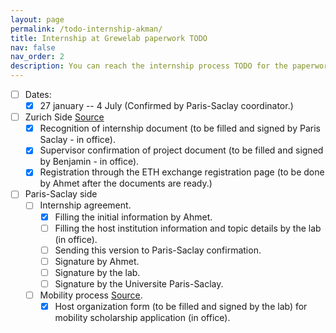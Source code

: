 ```yaml
---
layout: page
permalink: /todo-internship-akman/
title: Internship at Grewelab paperwork TODO
nav: false
nav_order: 2
description: You can reach the internship process TODO for the paperwork.
---
```


- [ ] Dates:
	- [x] 27 january -- 4 July (Confirmed by Paris-Saclay coordinator.)

- [ ] Zurich Side [Source](https://ethz.ch/en/studies/non-degree-courses/project/documents.html)
	- [x] Recognition of internship document (to be filled and signed by Paris Saclay - in office). 
	- [x] Supervisor confirmation of project document (to be filled and signed by Benjamin - in office).
	- [x] Registration through the ETH exchange registration page (to be done by Ahmet after the documents are ready.)
- [ ] Paris-Saclay side
	- [ ] Internship agreement.
		- [x] Filling the initial information by Ahmet.
		- [ ] Filling the host institution information and topic details by the lab (in office).
		- [ ] Sending this version to Paris-Saclay confirmation.
		- [ ] Signature by Ahmet.
		- [ ] Signature by the lab.
		- [ ] Signature by the Universite Paris-Saclay. 
	- [ ] Mobility process [Source](https://www.universite-paris-saclay.fr/en/candidature-a-une-bourse-de-stage-a-linternational-idex/).
		- [x] Host organization form (to be filled and signed by the lab) for mobility scholarship application (in office).		